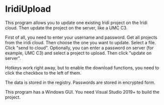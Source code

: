 # IridiUpload
This program allows you to update one existing Iridi project on the Iridi cloud. Then update the project on the server, like a UMC C3.

First of all, you need to enter your username and password. Get all projects from the iridi cloud. Then choose the one you want to update. Select a file. Click "send to cloud". Optionally, you can enter a password on server (for example, UMC C3) and select a project to upload. Then click "update on server".

Hotkeys work right away, but to enable the download functions, you need to click the checkbox to the left of them.

The data is stored in the registry. Passwords are stored in encrypted form.

This program has a Windows GUI. You need Visual Studio 2019+ to build the project.
